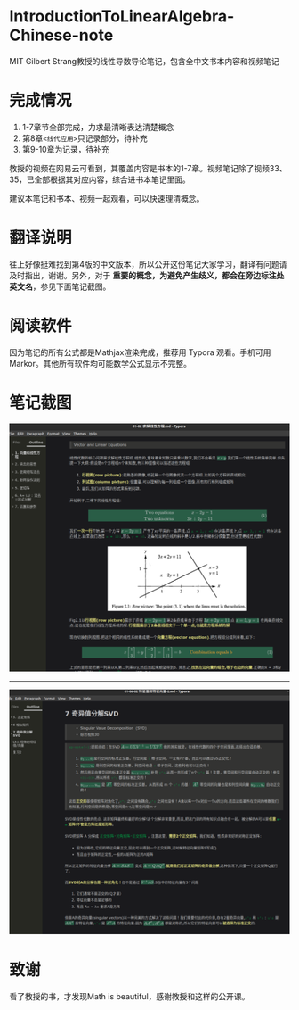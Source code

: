 # IntroductionToLinearAlgebra-Chinese-note
MIT  Gilbert Strang教授的线性导数导论笔记，包含全中文书本内容和视频笔记



# 完成情况

1. 1-7章节全部完成，力求最清晰表达清楚概念
2. 第8章`<线代应用>`只记录部分，待补充
3. 第9-10章为记录，待补充

教授的视频在网易云可看到，其覆盖内容是书本的1-7章。视频笔记除了视频33、35，已全部根据其对应内容，综合进书本笔记里面。

建议本笔记和书本、视频一起观看，可以快速理清概念。



# 翻译说明

往上好像挺难找到第4版的中文版本，所以公开这份笔记大家学习，翻译有问题请及时指出，谢谢。另外，对于 **重要的概念，为避免产生歧义，都会在旁边标注处英文名**，参见下面笔记截图。



# 阅读软件

因为笔记的所有公式都是Mathjax渲染完成，推荐用 Typora 观看。手机可用 Markor。其他所有软件均可能数学公式显示不完整。





# 笔记截图



![image-20210715110409335](.assets/image-20210715110409335.png)





---



![image-20210715110730492](.assets/image-20210715110730492.png)



# 致谢

看了教授的书，才发现Math is beautiful，感谢教授和这样的公开课。

